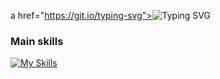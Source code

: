 a href="https://git.io/typing-svg"><img src="https://readme-typing-svg.demolab.com?font=%24+whoami&weight=600&size=20&duration=2000&pause=300&color=788090&width=435&lines=%24+print(username,details);Awais_Zahid, MERN Engineer" alt="Typing SVG" /></a>

### Main skills
[![My Skills](https://skillicons.dev/icons?i=vim,js,py,html,css,nodejs,react,express,jest,bootstrap,electron,github,git,mongodb,mysql,postgres,bootstrap,docker,ts,jquery,graphql,redux,linux,bash,vscode,notion)](https://skillicons.dev)
